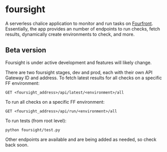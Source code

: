 # foursight #

A serverless chalice application to monitor and run tasks on [Fourfront](https://github.com/4dn-dcic/fourfront). Essentially, the app provides an number of endpoints to run checks, fetch results, dynamically create environments to check, and more.

## Beta version

Foursight is under active development and features will likely change.

There are two foursight stages, dev and prod, each with their own API Gateway ID and address. To fetch latest results for all checks on a specific FF environment:
```
GET <foursight_address>/api/latest/<environment>/all
```

To run all checks on a specific FF environment:
```
GET <foursight_address>/api/run/<environment>/all
```

To run tests (from root level):
```
python foursight/test.py
```

Other endpoints are available and are being added as needed, so check back soon.
